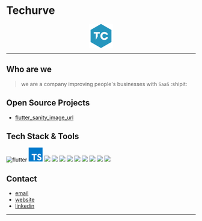 # Techurve

<img src="Profile_TC.png" height=64 style="margin-left: auto; margin-right: auto; display: block;" />

---

## Who are we

> we are a company improving people's businesses with `SaaS` :shipit:

## Open Source Projects

- [flutter_sanity_image_url](https://github.com/techurve/flutter_sanity_image_url)

## Tech Stack & Tools

<img src="https://cdn.jsdelivr.net/gh/devicons/devicon/icons/flutter/flutter-original.svg" alt="flutter" width="38" height="38"/>
<img src="https://raw.githubusercontent.com/devicons/devicon/master/icons/typescript/typescript-original.svg" alt="typescript" width="38" height="38"/>
<img src="https://cdn.jsdelivr.net/gh/devicons/devicon/icons/apple/apple-original.svg" height="38" />
<img src="https://cdn.jsdelivr.net/gh/devicons/devicon/icons/bash/bash-original.svg" height="38" />
<img src="https://cdn.jsdelivr.net/gh/devicons/devicon/icons/dart/dart-original.svg" height="38"/>
<img src="https://cdn.jsdelivr.net/gh/devicons/devicon/icons/graphql/graphql-plain.svg" height="38" />
<img src="https://cdn.jsdelivr.net/gh/devicons/devicon/icons/nestjs/nestjs-plain.svg" height="38" />
<img src="https://cdn.jsdelivr.net/gh/devicons/devicon/icons/nginx/nginx-original.svg" height="38" />
<img src="https://cdn.jsdelivr.net/gh/devicons/devicon/icons/nuxtjs/nuxtjs-original.svg" height="38" />
<img src="https://cdn.jsdelivr.net/gh/devicons/devicon/icons/postgresql/postgresql-original.svg" height="38" />
<img src="https://cdn.jsdelivr.net/gh/devicons/devicon/icons/vscode/vscode-original.svg" height="38" />
</p>

## Contact

- [email](mailto:contact@techurve.nl)
- [website](https://techurve.nl)
- [linkedin](https://linkdin.com/techurv3)

---
